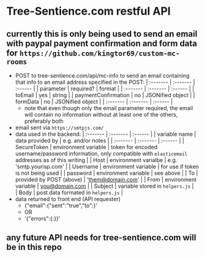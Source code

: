# Tree-Sentience.com restful API

## currently this is only being used to send an email with paypal payment confirmation and form data for `https://github.com/kingtor69/custom-mc-rooms`

- POST to tree-sentience.com/api/mc-info to send an email containing that info to an email address specified in the POST:
  | :------- | :------- | :------ |
  | parameter | required? | format |
  | :------- | :------- | :------ |
  | toEmail | yes | string |
  | paymentConfirmation | no | JSONified object |
  | formData | no | JSONified object |
  | :------- | :------- | :------ |
  - note that even though only the email parameter required, the email will contain no information without at least one of the others, preferably both
- email sent via `https://smtpjs.com/`
- data used in the backend:
  | :------- | :------- | :------ |
  | variable name | data provided by | e.g. and/or notes |
  | :------- | :------- | :------ |
  | SecureToken | environment variable | token for encoded username/password information, only compatible with `elasticemail` addresses as of this writing |
  | Host | environment varialbe | e.g. 'smtp.yourisp.com' |
  | Username | environment variable | for use if token is not being used |
  | password | environment variable | see above |
  | To | provided by POST (above) | 'them@domain.com' |
  | From | environment variable | you@domain.com |
  | Subject | variable stored in `helpers.js` |  
  | Body | post data formated in `helpers.js` |  
- data returned to front end (API requester)
  - {"email":{"sent":"true","to":<To>}'
  - OR
  - '{"errors":{<error>:<description>}}'


## any future API needs for tree-sentience.com will be in this repo
